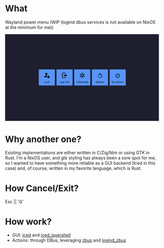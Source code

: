 # What
Wayland power menu (WIP (logind dbus services is not available on NixOS at the minimum for me))

![Screenshot](./assets/screenshot.png)

# Why another one?
Existing implementations are either written in C/Zig/Nim or using GTK in Rust.
I'm a NixOS user, and gtk styling has always been a sore spot for me, so I wanted to have
something more reliable as a GUI backend (Iced in this case) and, of course, written in my
favorite language, which is Rust.

# How Cancel/Exit?
Esc || 'Q'

# How work?
- GUI: [iced](https://docs.rs/iced/latest/iced/) and [iced_layershell](https://docs.rs/iced_layershell/latest/iced_layershell/)
- Actions: through DBus, leveraging [zbus](https://docs.rs/zbus/latest/zbus/) and
[logind_zbus](https://docs.rs/logind-zbus/latest/logind_zbus/)
